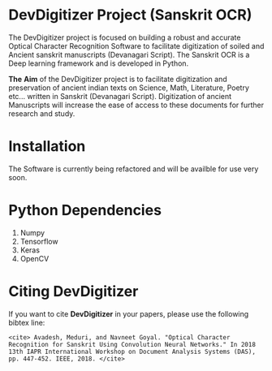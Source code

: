 # DevDigitizer Project (Sanskrit OCR)

The DevDigitizer project is focused on building a robust and accurate Optical Character Recognition Software to facilitate digitization of soiled and Ancient sanskrit manuscripts (Devanagari Script). The Sanskrit OCR is a Deep learning framework and is developed in Python. 

**The**  **Aim**  of the DevDigitizer project is to facilitate digitization and preservation of ancient indian texts on Science, Math, Literature, Poetry etc... written in Sanskrit (Devanagari Script). Digitization of ancient Manuscripts will increase the ease of access to these documents for further research and study.

# Installation

The Software is currently being refactored and will be availble for use very soon.

# Python Dependencies

1. Numpy
2. Tensorflow
3. Keras
4. OpenCV


# Citing DevDigitizer

If you want to cite **DevDigitizer** in your papers, please use the following bibtex line:

`
<cite> Avadesh, Meduri, and Navneet Goyal. "Optical Character Recognition for Sanskrit Using Convolution Neural Networks." In 2018 13th IAPR International Workshop on Document Analysis Systems (DAS), pp. 447-452. IEEE, 2018. </cite> `
